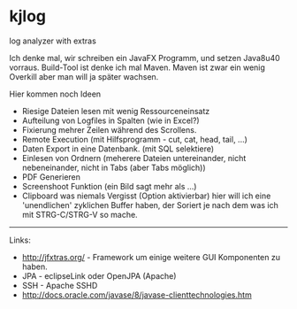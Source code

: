 # kjlog
log analyzer with extras

Ich denke mal, wir schreiben ein JavaFX Programm, und setzen Java8u40 vorraus.
Build-Tool ist denke ich mal Maven.
Maven ist zwar ein wenig Overkill aber man will ja später wachsen.



Hier kommen noch Ideen

* Riesige Dateien lesen mit wenig Ressourceneinsatz
* Aufteilung von Logfiles in Spalten (wie in Excel?)
* Fixierung mehrer Zeilen während des Scrollens.
* Remote Execution (mit Hilfsprogramm - cut, cat, head, tail, ...)
* Daten Export in eine Datenbank. (mit SQL selektiere)
* Einlesen von Ordnern (meherere Dateien untereinander, nicht nebeneinander, nicht in Tabs (aber Tabs möglich))
* PDF Generieren
* Screenshoot Funktion (ein Bild sagt mehr als ...)
* Clipboard was niemals Vergisst (Option aktivierbar) hier will ich eine 'unendlichen' zyklichen Buffer haben, der Soriert je nach dem was ich mit STRG-C/STRG-V so mache. 





-----
Links: 
* http://jfxtras.org/ - Framework um einige weitere GUI Komponenten zu haben.
* JPA - eclipseLink oder OpenJPA (Apache)
* SSH - Apache SSHD
* http://docs.oracle.com/javase/8/javase-clienttechnologies.htm
